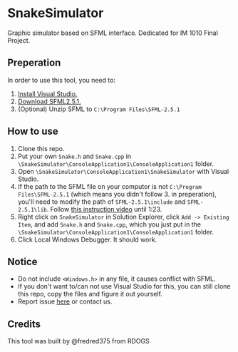 # SnakeSimulator
Graphic simulator based on SFML interface. Dedicated for IM 1010 Final Project.

## Preperation
In order to use this tool, you need to:
1. [Install Visual Studio.](https://visualstudio.microsoft.com/zh-hant/vs/)
2. [Download SFML2.5.1.](https://www.sfml-dev.org/download/sfml/2.5.1/)
3. (Optional) Unzip SFML to `C:\Program Files\SFML-2.5.1`

## How to use
1. Clone this repo.
2. Put your own `Snake.h` and `Snake.cpp` in `\SnakeSimulator\ConsoleApplication1\ConsoleApplication1` folder.
3. Open `\SnakeSimulator\ConsoleApplication1\SnakeSimulator` with Visual Studio.
4. If the path to the SFML file on your computor is not `C:\Program Files\SFML-2.5.1` (which means you didn't follow 3. in preperation), you'll need to modify the path of `SFML-2.5.1\include` and `SFML-2.5.1\lib`. Follow [this instruction video](https://www.youtube.com/watch?v=YfMQyOw1zik&t=201s) until 1:23. 
5. Right click on `SnakeSimulator` in Solution Explorer, click `Add -> Existing Item`, and add `Snake.h` and `Snake.cpp`, which you just put in the `\SnakeSimulator\ConsoleApplication1\ConsoleApplication1` folder.
6. Click Local Windows Debugger. It should work.

## Notice
- Do not include `<Windows.h>` in any file, it causes conflict with SFML.
- If you don't want to/can not use Visual Studio for this, you can still clone this repo, copy the files and figure it out yourself.
- Report issue [here](https://github.com/desk2000/SnakeSimulator/issues) or contact us.

## Credits
This tool was built by @fredred375 from RDOGS 
